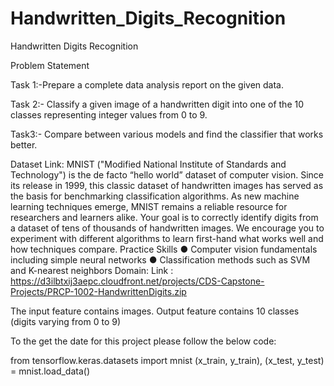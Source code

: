 # Handwritten_Digits_Recognition

Handwritten Digits Recognition

Problem Statement

Task 1:-Prepare a complete data analysis report on the given data.

Task 2:- Classify a given image of a handwritten digit into one of the 10 classes representing integer values from 0 to 9.

Task3:- Compare between various models and find the classifier that works better.


Dataset Link:
MNIST ("Modified National Institute of Standards and Technology") is the de facto “hello world” dataset of computer vision. Since its release in 1999, this classic dataset of handwritten images has served as the basis for benchmarking classification algorithms. As new machine learning techniques emerge, MNIST remains a reliable resource for researchers and learners alike.
Your goal is to correctly identify digits from a dataset of tens of thousands of handwritten images. We encourage you to experiment with different algorithms to learn first-hand what works well and how techniques compare.
Practice Skills
●	Computer vision fundamentals including simple neural networks
●	Classification methods such as SVM and K-nearest neighbors
Domain: 
Link : https://d3ilbtxij3aepc.cloudfront.net/projects/CDS-Capstone-Projects/PRCP-1002-HandwrittenDigits.zip

The input feature contains images.
Output feature contains 10 classes (digits varying from 0 to 9)


To the get the date for this project please follow the below code:

from tensorflow.keras.datasets import mnist
(x_train, y_train), (x_test, y_test) = mnist.load_data()



